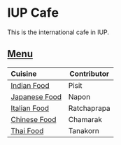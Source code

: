 # IUP Cafe

This is the international cafe in IUP.

## [Menu](menu.md)

| Cuisine                               | Contributor        |
|:--------------------------------------|--------------------|
| [Indian Food](menu.md#indian-food)                |  Pisit             |
| [Japanese Food](menu.md#japanese-food)              | Napon              |
| [Italian Food](menu.md#italian-food)               | Ratchaprapa        |
| [Chinese Food](menu.md#chinese-food)               | Chamarak           |
| [Thai Food](menu.md#thai-food)               | Tanakorn           |

